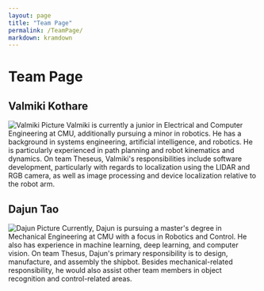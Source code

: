 ```yaml
---
layout: page
title: "Team Page"
permalink: /TeamPage/
markdown: kramdown
---
```


# Team Page

## Valmiki Kothare
![Valmiki Picture](\images\valmiki.png)
Valmiki is currently a junior in Electrical and Computer Engineering at CMU, additionally pursuing a minor in robotics. He has a background in systems engineering, artificial intelligence, and robotics. He is particularly experienced in path planning and robot kinematics and dynamics. On team Theseus, Valmiki's responsibilities include software development, particularly with regards to localization using the LIDAR and RGB camera, as well as image processing and device localization relative to the robot arm.

## Dajun Tao
![Dajun Picture](\images\dajun.png)
Currently, Dajun is pursuing a master's degree in Mechanical Engineering at CMU with a focus in Robotics and Control. He also has experience in machine learning, deep learning, and computer vision. On team Thesus, Dajun's primary responsibility is to design, manufacture, and assembly the shipbot. Besides mechanical-related responsibility, he would also assist other team members in object recognition and control-related areas.
